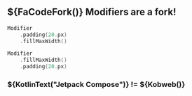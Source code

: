 ## ${FaCodeFork()} Modifiers are a fork!

```kotlin
Modifier
    .padding(20.px)
    .fillMaxWidth()
```

```kotlin
Modifier
    .fillMaxWidth()
    .padding(20.px)
```

### <span class="fragment">${KotlinText("Jetpack Compose")} != ${Kobweb()}</span>
